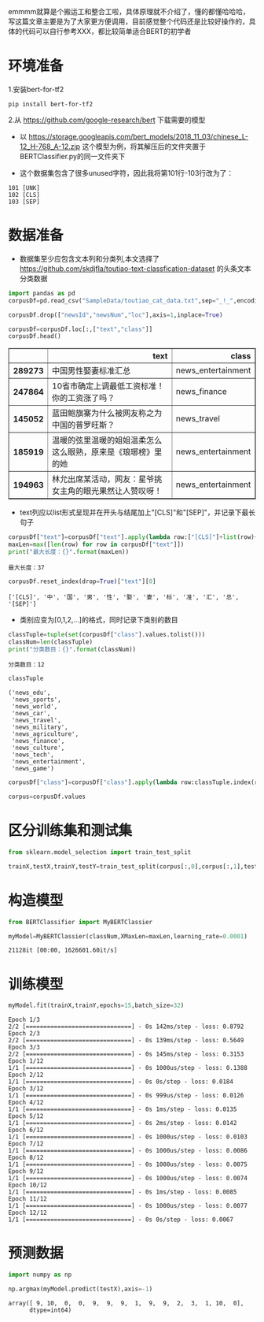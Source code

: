 emmmm就算是个搬运工和整合工啦，具体原理就不介绍了，懂的都懂哈哈哈，写这篇文章主要是为了大家更方便调用，目前感觉整个代码还是比较好操作的，具体的代码可以自行参考XXX，都比较简单适合BERT的初学者

# 环境准备

1.安装bert-for-tf2
```
pip install bert-for-tf2
```

2.从 https://github.com/google-research/bert 下载需要的模型

* 以 https://storage.googleapis.com/bert_models/2018_11_03/chinese_L-12_H-768_A-12.zip 这个模型为例，将其解压后的文件夹置于BERTClassifier.py的同一文件夹下

* 这个数据集包含了很多unused字符，因此我将第101行-103行改为了：
```
101 [UNK]
102 [CLS]
103 [SEP]
```

# 数据准备

* 数据集至少应包含文本列和分类列,本文选择了 https://github.com/skdjfla/toutiao-text-classfication-dataset 的头条文本分类数据


```python
import pandas as pd
corpusDf=pd.read_csv("SampleData/toutiao_cat_data.txt",sep="_!_",encoding="utf8").sample(50)#为了节省时间我就只采样5000条咯
```


```python
corpusDf.drop(["newsId","newsNum","loc"],axis=1,inplace=True)
```


```python
corpusDf=corpusDf.loc[:,["text","class"]]
corpusDf.head()
```




<div>
<table border="1" class="dataframe">
  <thead>
    <tr style="text-align: right;">
      <th></th>
      <th>text</th>
      <th>class</th>
    </tr>
  </thead>
  <tbody>
    <tr>
      <th>289273</th>
      <td>中国男性娶妻标准汇总</td>
      <td>news_entertainment</td>
    </tr>
    <tr>
      <th>247864</th>
      <td>10省市确定上调最低工资标准！你的工资涨了吗？</td>
      <td>news_finance</td>
    </tr>
    <tr>
      <th>145052</th>
      <td>蓝田鲍旗寨为什么被网友称之为中国的普罗旺斯？</td>
      <td>news_travel</td>
    </tr>
    <tr>
      <th>185919</th>
      <td>温暖的弦里温暖的姐姐温柔怎么这么眼熟，原来是《琅琊榜》里的她</td>
      <td>news_entertainment</td>
    </tr>
    <tr>
      <th>194963</th>
      <td>林允出席某活动，网友：星爷挑女主角的眼光果然让人赞叹呀！</td>
      <td>news_entertainment</td>
    </tr>
  </tbody>
</table>
</div>



* text列应以list形式呈现并在开头与结尾加上"\[CLS\]"和"\[SEP\]"，并记录下最长句子


```python
corpusDf["text"]=corpusDf["text"].apply(lambda row:["[CLS]"]+list(row)+["[SEP]"])
maxLen=max([len(row) for row in corpusDf["text"]])
print("最大长度：{}".format(maxLen))
```

    最大长度：37
    


```python
corpusDf.reset_index(drop=True)["text"][0]
```




    ['[CLS]', '中', '国', '男', '性', '娶', '妻', '标', '准', '汇', '总', '[SEP]']



* 类别应变为[0,1,2,...]的格式，同时记录下类别的数目


```python
classTuple=tuple(set(corpusDf["class"].values.tolist()))
classNum=len(classTuple)
print("分类数目：{}".format(classNum))
```

    分类数目：12
    


```python
classTuple
```




    ('news_edu',
     'news_sports',
     'news_world',
     'news_car',
     'news_travel',
     'news_military',
     'news_agriculture',
     'news_finance',
     'news_culture',
     'news_tech',
     'news_entertainment',
     'news_game')




```python
corpusDf["class"]=corpusDf["class"].apply(lambda row:classTuple.index(row))
```


```python
corpus=corpusDf.values
```

# 区分训练集和测试集


```python
from sklearn.model_selection import train_test_split

trainX,testX,trainY,testY=train_test_split(corpus[:,0],corpus[:,1],test_size=0.3)
```

# 构造模型


```python
from BERTClassifier import MyBERTClassier
```


```python
myModel=MyBERTClassier(classNum,XMaxLen=maxLen,learning_rate=0.0001)
```

    21128it [00:00, 1626601.60it/s]
    

# 训练模型


```python
myModel.fit(trainX,trainY,epochs=15,batch_size=32)
```

    Epoch 1/3
    2/2 [==============================] - 0s 142ms/step - loss: 0.8792
    Epoch 2/3
    2/2 [==============================] - 0s 139ms/step - loss: 0.5649
    Epoch 3/3
    2/2 [==============================] - 0s 145ms/step - loss: 0.3153
    Epoch 1/12
    1/1 [==============================] - 0s 1000us/step - loss: 0.1388
    Epoch 2/12
    1/1 [==============================] - 0s 0s/step - loss: 0.0184
    Epoch 3/12
    1/1 [==============================] - 0s 999us/step - loss: 0.0126
    Epoch 4/12
    1/1 [==============================] - 0s 1ms/step - loss: 0.0135
    Epoch 5/12
    1/1 [==============================] - 0s 2ms/step - loss: 0.0142
    Epoch 6/12
    1/1 [==============================] - 0s 1000us/step - loss: 0.0103
    Epoch 7/12
    1/1 [==============================] - 0s 1000us/step - loss: 0.0086
    Epoch 8/12
    1/1 [==============================] - 0s 1000us/step - loss: 0.0075
    Epoch 9/12
    1/1 [==============================] - 0s 1000us/step - loss: 0.0074
    Epoch 10/12
    1/1 [==============================] - 0s 1ms/step - loss: 0.0085
    Epoch 11/12
    1/1 [==============================] - 0s 1000us/step - loss: 0.0077
    Epoch 12/12
    1/1 [==============================] - 0s 0s/step - loss: 0.0067
    

# 预测数据


```python
import numpy as np

np.argmax(myModel.predict(testX),axis=-1)
```




    array([ 9, 10,  0,  0,  9,  9,  9,  1,  9,  9,  2,  3,  1, 10,  0],
          dtype=int64)


